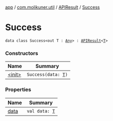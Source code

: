 [app](../../../index.md) / [com.molikuner.util](../../index.md) / [APIResult](../index.md) / [Success](./index.md)

# Success

`data class Success<out T : `[`Any`](https://kotlinlang.org/api/latest/jvm/stdlib/kotlin/-any/index.html)`> : `[`APIResult`](../index.md)`<`[`T`](index.md#T)`>`

### Constructors

| Name | Summary |
|---|---|
| [&lt;init&gt;](-init-.md) | `Success(data: `[`T`](index.md#T)`)` |

### Properties

| Name | Summary |
|---|---|
| [data](data.md) | `val data: `[`T`](index.md#T) |
